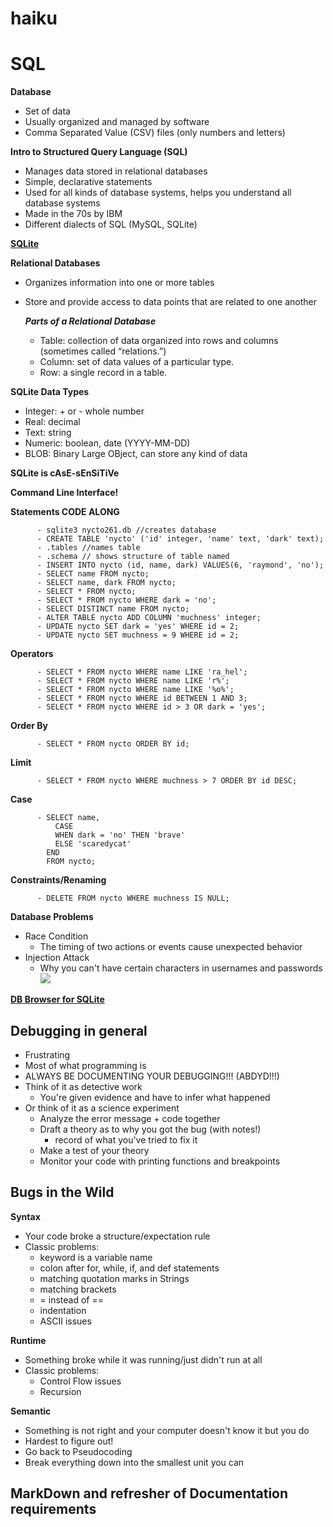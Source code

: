 # haiku

# SQL

**Database**
- Set of data
- Usually organized and managed by software
- Comma Separated Value (CSV) files (only numbers and letters)

**Intro to Structured Query Language (SQL)**
- Manages data stored in relational databases
- Simple, declarative statements
- Used for all kinds of database systems, helps you understand all database systems
- Made in the 70s by IBM
- Different dialects of SQL (MySQL, SQLite)

**[SQLite](https://www.sqlite.org/index.html)**

**Relational Databases**
- Organizes information into one or more tables
- Store and provide access to data points that are related to one another

  ***Parts of a Relational Database***

    - Table: collection of data organized into rows and columns (sometimes called “relations.”)
    - Column: set of data values of a particular type.
    - Row: a single record in a table.

**SQLite Data Types**
- Integer: + or - whole number
- Real: decimal
- Text: string
- Numeric: boolean, date (YYYY-MM-DD)
- BLOB: Binary Large OBject, can store any kind of data

**SQLite is cAsE-sEnSiTiVe**

**Command Line Interface!**

**Statements CODE ALONG**

          - sqlite3 nycto261.db //creates database
          - CREATE TABLE 'nycto' ('id' integer, 'name' text, 'dark' text);
          - .tables //names table
          - .schema // shows structure of table named
          - INSERT INTO nycto (id, name, dark) VALUES(6, 'raymond', 'no');
          - SELECT name FROM nycto;
          - SELECT name, dark FROM nycto;
          - SELECT * FROM nycto;
          - SELECT * FROM nycto WHERE dark = 'no';
          - SELECT DISTINCT name FROM nycto;
          - ALTER TABLE nycto ADD COLUMN 'muchness' integer;
          - UPDATE nycto SET dark = 'yes' WHERE id = 2;
          - UPDATE nycto SET muchness = 9 WHERE id = 2;

**Operators**

          - SELECT * FROM nycto WHERE name LIKE 'ra_hel';
          - SELECT * FROM nycto WHERE name LIKE 'r%';
          - SELECT * FROM nycto WHERE name LIKE '%o%';
          - SELECT * FROM nycto WHERE id BETWEEN 1 AND 3;
          - SELECT * FROM nycto WHERE id > 3 OR dark = 'yes';

**Order By**

          - SELECT * FROM nycto ORDER BY id;

**Limit**

          - SELECT * FROM nycto WHERE muchness > 7 ORDER BY id DESC;

**Case**

          - SELECT name,
              CASE
              WHEN dark = 'no' THEN 'brave'
              ELSE 'scaredycat'
            END
            FROM nycto;

**Constraints/Renaming**

          - DELETE FROM nycto WHERE muchness IS NULL;

**Database Problems**
  - Race Condition
    - The timing of two actions or events cause unexpected behavior
  - Injection Attack
    - Why you can't have certain characters in usernames and passwords
    ![](img/injection.png)

**[DB Browser for SQLite](https://sqlitebrowser.org/dl/)**

## Debugging in general

- Frustrating
- Most of what programming is
- ALWAYS BE DOCUMENTING YOUR DEBUGGING!!! (ABDYD!!!)
- Think of it as detective work
	- You're given evidence  and have to infer what happened
- Or think of it as a science experiment
	- Analyze the error message + code together
	- Draft a theory as to why you got the bug (with notes!)
		- record of what you've tried to fix it
	- Make a test of your theory
	- Monitor your code with printing functions and breakpoints

## Bugs in the Wild

**Syntax**

- Your code broke a structure/expectation rule
- Classic problems:
	- keyword is a variable name
	- colon after for, while, if, and def statements
	- matching quotation marks in Strings
	- matching brackets
	- = instead of ==
	- indentation
	- ASCII issues

**Runtime**

- Something broke while it was running/just didn't run at all
- Classic problems:
	- Control Flow issues
	- Recursion

**Semantic**

- Something is not right and your computer doesn't know it but you do
- Hardest to figure out!
- Go back to Pseudocoding
- Break everything down into the smallest unit you can

## MarkDown and refresher of Documentation requirements